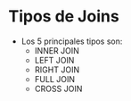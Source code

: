 # Tipos de Joins

- Los 5 principales tipos son:
    - INNER JOIN
    - LEFT JOIN
    - RIGHT JOIN
    - FULL JOIN
    - CROSS JOIN
